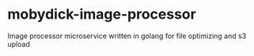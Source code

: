 # mobydick-image-processor
Image processor microservice written in golang for file optimizing and s3 upload
